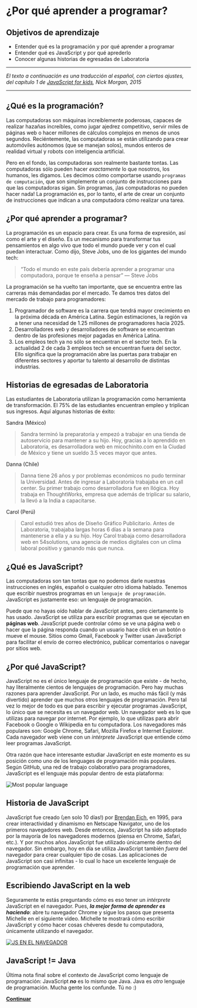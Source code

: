 # ¿Por qué aprender a programar?
## Objetivos de aprendizaje
- Entender qué es la programación y por qué aprender a programar
- Entender qué es JavaScript y por qué aprederlo
- Conocer algunas historias de egresadas de Laboratoria

***
_El texto a continuación es una traducción al español, con ciertos ajustes, del capítulo 1 de [JavaScript for kids](http://pepa.holla.cz/wp-content/uploads/2015/11/JavaScript-for-Kids.pdf), Nick Morgan, 2015_
***

## ¿Qué es la programación?
Las computadoras son máquinas increíblemente poderosas, capaces de realizar hazañas increíbles, como jugar ajedrez competitivo, servir miles de páginas web o hacer millones de cálculos complejos en menos de unos segundos. Reciéntemente, las computadoras se están utilizando para crear automóviles autónomos (que se manejan solos), mundos enteros de realidad virtual y robots con inteligencia artificial.

Pero en el fondo, las computadoras son realmente bastante tontas. Las computadoras sólo pueden hacer _exactamente_ lo que nosotros, los humanos, les digamos. Les decimos cómo comportarse usando `programas de computación`, que son simplemente un conjunto de instrucciones para que las computadoras sigan. Sin programas, ¡las computadoras no pueden hacer nada! La programación es, por lo tanto, el arte de crear un conjunto de instrucciones que indican a una computadora cómo realizar una tarea.

## ¿Por qué aprender a programar?
La programación es un espacio para crear. Es una forma de expresión, así como el arte y el diseño. Es un mecanismo para transformar tus pensamientos en algo vivo que todo el mundo puede ver y con el cual puedan interactuar. Como dijo, Steve Jobs, uno de los gigantes del mundo tech:

> “Todo el mundo en este país debería aprender a programar una computadora, porque te enseña a pensar”
— Steve Jobs

La programación se ha vuelto tan importante, que se encuentra entre las carreras más demandadas por el mercado. Te damos tres datos del mercado de trabajo para programadores:

  1. Programador de software es la carrera que tendrá mayor crecimiento en la próxima década en América Latina. Según estimaciones, la región va a tener una necesidad de 1.25 millones de programadores hacia 2025.
  2. Desarrolladores web y desarrolladores de software se encuentran dentro de las profesiones mejor pagadas en América Latina.
  3. Los empleos tech ya no sólo se encuentran en el sector tech. En la actualidad 2 de cada 3 empleos tech se encuentran fuera del sector. Ello significa que la programación abre las puertas para trabajar en diferentes sectores y aportar tu talento al desarrollo de distintas industrias.

## Historias de egresadas de Laboratoria  
Las estudiantes de Laboratoria utilizan la programación como herramienta de transformación. El 75% de las estudiantes encuentran empleo y triplican sus ingresos. Aquí algunas historias de éxito:

Sandra (México)
> Sandra terminó la preparatoria y empezó a trabajar en una tienda de autoservicio para mantener a su hijo. Hoy, gracias a lo aprendido en Laboratoria, es desarrolladora web en micochinito.com en la Ciudad de México y tiene un sueldo 3.5 veces mayor que antes.

Danna (Chile)
> Danna tiene 26 años y por problemas económicos no pudo terminar la Universidad. Antes de ingresar a Laboratoria trabajaba en un call center. Su primer trabajo como desarrolladora fue en Ilógica. Hoy trabaja en ThoughtWorks, empresa que además de triplicar su salario, la llevó a la India a capacitarse.

Carol (Perú)
> Carol estudió tres años de Diseño Gráfico Publicitario. Antes de Laboratoria, trabajaba largas horas 6 días a la semana para mantenerse a ella y a su hijo. Hoy Carol trabaja como desarrolladora web en 54solutions, una agencia de medios digitales con un clima laboral positivo y ganando más que nunca.

## ¿Qué es JavaScript?
Las computadoras son tan tontas que no podemos darle nuestras instrucciones en inglés, español o cualquier otro idioma hablado. Tenemos que escribir nuestros programas en un `lenguaje de programación`. JavaScript es justamente eso: un lenguaje de programación.

Puede que no hayas oído hablar de JavaScript antes, pero ciertamente lo has usado. JavaScript se utiliza para escribir programas que se ejecutan en **páginas web**. JavaScript puede controlar cómo se ve una página web o hacer que la página responda cuando un usuario hace click en un botón o mueve el mouse. Sitios como Gmail, Facebook y Twitter usan JavaScript para facilitar el envío de correo electrónico, publicar comentarios o navegar por sitios web.

## ¿Por qué JavaScript?
JavaScript no es el único lenguaje de programación que existe - de hecho, hay literalmente cientos de lenguajes de programación. Pero hay muchas razones para aprender JavaScript. Por un lado, es mucho más fácil (y más divertido) aprender que muchos otros lenguajes de programación. Pero tal vez lo mejor de todo es que para escribir y ejecutar programas JavaScript, lo único que se necesita es un navegador web. Un navegador web es lo que utilizas para navegar por internet. Por ejemplo, lo que utilizas para abrir Facebook o Google o Wikipedia en tu computadora. Los navegadores más populares son: Google Chrome, Safari, Mozilla Firefox e Internet Explorer. Cada navegador web viene con un _intérprete_ JavaScript que entiende cómo leer programas JavaScript.

Otra razón que hace interesante estudiar JavaScript en este momento es su posición como uno de los lenguages de programación más populares. Según GitHub, una red de trabajo colaborativo para programadores, JavaScript es el lenguaje más popular dentro de esta plataforma:

![Most popular language](https://adtmag.com/articles/2015/08/20/~/media/ECG/adtmag/Images/2015/08/github_languages.jpg)

## Historia de JavaScript
JavaScript fue creado (¡en solo 10 días!) por [Brendan Eich](https://en.wikipedia.org/wiki/Brendan_Eich), en 1995, para crear interactividad y dinamismo en Netscape Navigator, uno de los primeros navegadores web. Desde entonces, JavaScript ha sido adoptado por la mayoría de los navegadores modernos (piensa en Chrome, Safari, etc.). Y por muchos años JavaScript fue utilizado únicamente dentro del navegador. Sin embargo, hoy en día se utiliza JavaScript también _fuera_ del navegador para crear cualquier tipo de cosas. Las aplicaciones de JavaScript son casi infinitas - lo cual lo hace un excelente lenguaje de programación que aprender.

## Escribiendo JavaScript en la web
Seguramente te estás preguntando cómo es eso tener un _intérprete_ JavaScript en el navegador. Pues, _**la mejor forma de aprender es haciendo**_: abre tu navegador Chrome y sigue los pasos que presenta Michelle en el siguiente video. Michelle te mostrará cómo escribir JavaScript y cómo hacer cosas chéveres desde tu computadora, únicamente utilizando el navegador.

[![JS EN EL NAVEGADOR](http://img.youtube.com/vi/_guTQcHaUQo/0.jpg)](http://www.youtube.com/watch?v=_guTQcHaUQo)

## JavaScript != Java
Última nota final sobre el contexto de JavaScript como lenguaje de programación: JavaScript _**no**_ es lo mismo que Java. Java es _otro_ lenguaje de programación. Mucha gente los confunde. Tú no :)

**[Continuar](03-your-first-website.md)**
